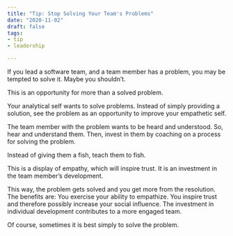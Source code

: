 ```yaml
---
title: "Tip: Stop Solving Your Team's Problems"
date: "2020-11-02"
draft: false
tags:
- tip
- leadership

---
```



If you lead a software team, and a team member has a problem, you may be
tempted to solve it. Maybe you shouldn’t.

This is an opportunity for more than a solved problem.

<!--more-->


Your analytical self wants to solve problems. Instead of simply providing a
solution, see the problem as an opportunity to improve your empathetic self.

The team member with the problem wants to be heard and understood. So, hear and
understand them. Then, invest in them by coaching on a process for solving the
problem.

Instead of giving them a fish, teach them to fish.

This is a display of empathy, which will inspire trust. It is an investment in
the team member’s development.

This way, the problem gets solved and you get more from the resolution. The
benefits are: You exercise your ability to empathize.  You inspire trust and
therefore possibly increase your social influence.  The investment in
individual development contributes to a more engaged team.

Of course, sometimes it is best simply to solve the problem.
